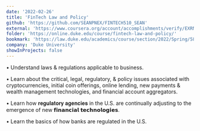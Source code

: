 ```yaml
---
date: '2022-02-26'
title: 'FinTech Law and Policy'
github: 'https://github.com/SEANPNEX/FINTECH510_SEAN'
external: 'https://www.coursera.org/account/accomplishments/verify/EXRNZLCBV2AR'
folder: 'https://online.duke.edu/course/fintech-law-and-policy/'
bookmark: 'https://law.duke.edu/academics/course/section/2022/Spring/581.01'
company: 'Duke University'
showInProjects: false
---
```


• Understand laws & regulations applicable to business.

• Learn about the critical, legal, regulatory, & policy issues associated with cryptocurrencies, initial coin offerings, online lending, new payments & wealth management technologies, and financial account aggregators.

• Learn how 𝐫𝐞𝐠𝐮𝐥𝐚𝐭𝐨𝐫𝐲 𝐚𝐠𝐞𝐧𝐜𝐢𝐞𝐬 in the U.S. are continually adjusting to the emergence of new 𝗳𝗶𝗻𝗮𝗻𝗰𝗶𝗮𝗹 𝘁𝗲𝗰𝗵𝗻𝗼𝗹𝗼𝗴𝗶𝗲𝘀.

• Learn the basics of how banks are regulated in the U.S.
